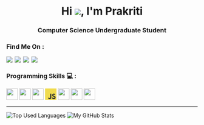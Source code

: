 
<h1 align="center">Hi <img src="https://media.giphy.com/media/gM5qFksULw54NMWyry/giphy.gif" height="90"/>, I'm Prakriti</h1>
<h3 align="center">Computer Science Undergraduate Student</h3>
 

### Find Me On :  

[<img align="left"  width="22px" src="https://cdn.jsdelivr.net/npm/simple-icons@v3/icons/twitter.svg" />](https://twitter.com/regmi__prakriti)
[<img align="left"  width="22px" src="https://cdn.jsdelivr.net/npm/simple-icons@v3/icons/telegram.svg" />](https://www.t.me/regmi_prakriti)
<!-- [<img align="left"  width="22px" src="https://cdn.jsdelivr.net/npm/simple-icons@v3/icons/instagram.svg" />](https://instagram.com/regmi_prakriti) -->
[<img align="left"  width="22px" src="https://cdn.jsdelivr.net/npm/simple-icons@v3/icons/goodreads.svg" />](https://goodreads.com/regmi_prakriti)
[<img align="left"   width="22px" src="https://cdn.jsdelivr.net/npm/simple-icons@v3/icons/linkedin.svg" />](https://www.linkedin.com/in/prakriti-regmi-22b6b31a1/)

<br />

### Programming Skills :computer: :

 
  <code><img  height="30" width="30" src="https://img.icons8.com/color/2x/html-5.png"></code>
  <code><img  height="30" width="30" src="https://img.icons8.com/color/2x/css3.png"></code>
  <code><img  height="30" width="30" src="https://img.icons8.com/color/48/000000/bootstrap.png"></code>
  <code><img  height="30" width="30" src="https://raw.githubusercontent.com/github/explore/80688e429a7d4ef2fca1e82350fe8e3517d3494d/topics/javascript/javascript.png"></code>
  <code><img  height="30" width="30" src="https://img.icons8.com/color/48/000000/c-programming.png"></code>
  <code><img  height="30" width="30" src="https://img.icons8.com/dusk/64/000000/java-coffee-cup-logo.png"></code>
  <code><img  height="30" width="30" src="https://img.icons8.com/color/48/000000/python.png"></code>
  
 -------

![Top Used Languages](https://github-readme-stats.vercel.app/api/top-langs/?username=prakriti42&layout=compact&theme=midnight-purple) ![My GitHub Stats](https://github-readme-stats.vercel.app/api?username=prakriti42&hide=prs,issues,contribs?username=prakriti42&count_private=true?username=prakriti42&show_icons=true&layout=compact&theme=midnight-purple)
<!-- <img align="left" src="https://github-readme-stats.vercel.app/api?username=prakriti42&show_icons=true&hide_border=true"/> -->
<!-- <img align="left" src="https://github-readme-stats.vercel.app/api/top-langs/?username=prakriti42&layout=compact"/> -->

